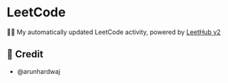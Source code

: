 # LeetCode
🧑‍💻 My automatically updated LeetCode activity, powered by [LeetHub v2](https://github.com/arunbhardwaj/LeetHub-2.0)

## 📰 Credit
- @arunhardwaj
